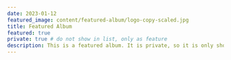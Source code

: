 ```yaml
---
date: 2023-01-12
featured_image: content/featured-album/logo-copy-scaled.jpg
title: Featured Album
featured: true
private: true # do not show in list, only as feature
description: This is a featured album. It is private, so it is only shown on the homepage.
---
```


